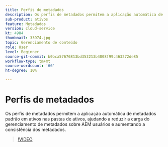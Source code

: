 ```yaml
---
title: Perfis de metadados
description: Os perfis de metadados permitem a aplicação automática de metadados padrão em ativos nas pastas de ativos, ajudando a reduzir a carga do gerenciamento de metadados sobre AEM usuários e aumentando a consistência dos metadados.
sub-product: ativos
feature: Metadados
version: cloud-service
kt: 4984
thumbnail: 33974.jpg
topic: Gerenciamento de conteúdo
role: User
level: Beginner
source-git-commit: b0bca57676813bd353213b4808f99c463272de85
workflow-type: tm+mt
source-wordcount: '66'
ht-degree: 10%

---
```



# Perfis de metadados

Os perfis de metadados permitem a aplicação automática de metadados padrão em ativos nas pastas de ativos, ajudando a reduzir a carga do gerenciamento de metadados sobre AEM usuários e aumentando a consistência dos metadados.

>[!VIDEO](https://video.tv.adobe.com/v/33974/?quality=12&learn=on&hidetitle=true)

